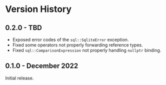 # Version History

## 0.2.0 - TBD

* Exposed error codes of the `sql::SqliteError` exception.
* Fixed some operators not properly forwarding reference types.
* Fixed `sql::ComparisonExpression` not properly handling `nullptr` binding.

## 0.1.0 - December 2022

Initial release.

